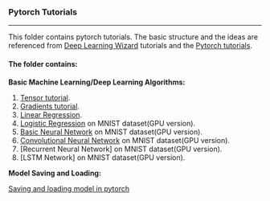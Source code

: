 ### Pytorch Tutorials
-------
This folder contains pytorch tutorials. The basic structure and the ideas are referenced from [Deep Learning Wizard](https://www.deeplearningwizard.com/) tutorials and the [Pytorch tutorials](https://pytorch.org/tutorials/).

#### The folder contains:
**Basic Machine Learning/Deep Learning Algorithms:**
1. [Tensor tutorial](1_matrices.ipynb).
2. [Gradients tutorial](2_gradients.ipynb).
3. [Linear Regression](3_linear_regression.py).
4. [Logistic Regression](4_logistic_regression_gpu.py) on MNIST dataset(GPU version).
5. [Basic Neural Network](5_multilayer_perceptron_gpu.py) on MNIST dataset(GPU version).
6. [Convolutional Neural Network](6_CNN_gpu.py) on MNIST dataset(GPU version).
7. [Recurrent Neural Network] on MNIST dataset(GPU version).
8. [LSTM Network] on MNIST dataset(GPU version).


**Model Saving and Loading:**

[Saving and loading model in pytorch](model_loading.py)
